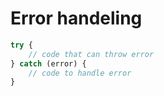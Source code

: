 # Error handeling


```javascript
try {
    // code that can throw error
} catch (error) {
    // code to handle error
}
```
